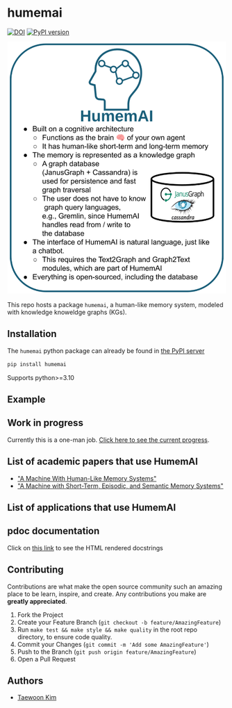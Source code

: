 # humemai

[![DOI](https://zenodo.org/badge/614376180.svg)](https://zenodo.org/doi/10.5281/zenodo.10876440)
[![PyPI
version](https://badge.fury.io/py/humemai.svg)](https://badge.fury.io/py/humemai)

![](./figures/humemai-diagram.png)

This repo hosts a package `humemai`, a human-like memory system, modeled with knowledge
knoweldge graphs (KGs).

## Installation

The `humemai` python package can already be found in [the PyPI server](https://pypi.org/project/humemai/)

```sh
pip install humemai
```

Supports python>=3.10

## Example

## Work in progress

Currently this is a one-man job. [Click here to see the current
progress](https://github.com/orgs/humemai/projects/2/).

## List of academic papers that use HumemAI

- ["A Machine With Human-Like Memory Systems"](https://arxiv.org/abs/2204.01611)
- ["A Machine with Short-Term, Episodic, and Semantic Memory
  Systems"](https://arxiv.org/abs/2212.02098)

## List of applications that use HumemAI

## pdoc documentation

Click on [this link](https://humemai.github.io/humemai) to see the HTML rendered
docstrings

## Contributing

Contributions are what make the open source community such an amazing place to be learn,
inspire, and create. Any contributions you make are **greatly appreciated**.

1. Fork the Project
1. Create your Feature Branch (`git checkout -b feature/AmazingFeature`)
1. Run `make test && make style && make quality` in the root repo directory, to ensure
   code quality.
1. Commit your Changes (`git commit -m 'Add some AmazingFeature'`)
1. Push to the Branch (`git push origin feature/AmazingFeature`)
1. Open a Pull Request

## Authors

- [Taewoon Kim](https://taewoon.kim/)
